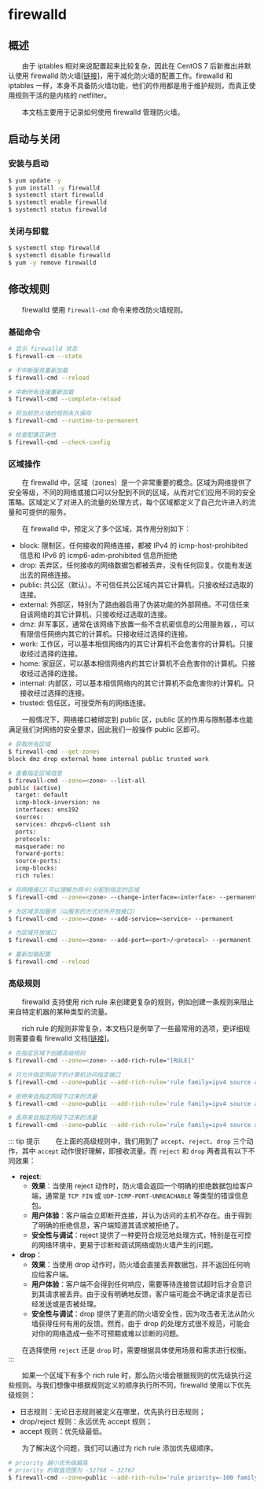 # firewalld
## 概述
&emsp;&emsp;由于 iptables 相对来说配置起来比较复杂，因此在 CentOS 7 后新推出并默认使用 firewalld 防火墙[[链接](https://firewalld.org)]，用于减化防火墙的配置工作。firewalld 和 iptables 一样，本身不具备防火墙功能，他们的作用都是用于维护规则，而真正使用规则干活的是内核的 netfilter。

&emsp;&emsp;本文档主要用于记录如何使用 firewalld 管理防火墙。

## 启动与关闭
### 安装与启动

```bash
$ yum update -y
$ yum install -y firewalld
$ systemctl start firewalld
$ systemctl enable firewalld
$ systemctl status firewalld
```

### 关闭与卸载

```bash
$ systemctl stop firewalld
$ systemctl disable firewalld
$ yum -y remove firewalld
```

## 修改规则
&emsp;&emsp;firewalld 使用 `firewall-cmd` 命令来修改防火墙规则。

### 基础命令

```bash
# 显示 firewalld 状态
$ firewall-cm --state

# 不中断服务重新加载
$ firewall-cmd --reload

# 中断所有连接重新加载
$ firewall-cmd --complete-reload

# 将当前防火墙的规则永久保存
$ firewall-cmd --runtime-to-permanent

# 检查配置正确性
$ firewall-cmd --check-config
```

### 区域操作
&emsp;&emsp;在 firewalld 中，区域（zones）是一个非常重要的概念。区域为网络提供了安全等级，不同的网络或接口可以分配到不同的区域，从而对它们应用不同的安全策略。区域定义了对进入的流量的处理方式，每个区域都定义了自己允许进入的流量和可提供的服务。

&emsp;&emsp;在 firewalld 中，预定义了多个区域，其作用分别如下：

- block: 限制区，任何接收的网络连接，都被 IPv4 的 icmp-host-prohibited 信息和 IPv6 的 icmp6-adm-prohibited 信息所拒绝
- drop: 丢弃区，任何接收的网络数据包都被丢弃，没有任何回复。仅能有发送出去的网络连接。
- public: 共公区（默认）。不可信任共公区域内其它计算机，只接收经过选取的连接。
- external: 外部区，特别为了路由器启用了伪装功能的外部网络。不可信任来自该网络的其它计算机，只接收经过选取的连接。
- dmz: 非军事区，通常在该网络下放置一些不含机密信息的公用服务器，，可以有限信任网络内其它的计算机。只接收经过选择的连接。
- work: 工作区，可以基本相信网络内的其它计算机不会危害你的计算机。只接收经过选择的连接。
- home: 家庭区，可以基本相信网络内的其它计算机不会危害你的计算机。只接收经过选择的连接。
- internal: 内部区，可以基本相信网络内的其它计算机不会危害你的计算机。只接收经过选择的连接。
- trusted: 信任区，可授受所有的网络连接。

&emsp;&emsp;一般情况下，网络接口被绑定到 public 区，public 区的作用与限制基本也能满足我们对网络的安全要求，因此我们一般操作 public 区即可。

```bash
# 获取所有区域
$ firewall-cmd --get-zones
block dmz drop external home internal public trusted work

# 查看指定区域信息
$ firewall-cmd --zone=<zone> --list-all
public (active)
  target: default
  icmp-block-inversion: no
  interfaces: ens192
  sources: 
  services: dhcpv6-client ssh
  ports: 
  protocols: 
  masquerade: no
  forward-ports: 
  source-ports: 
  icmp-blocks: 
  rich rules:

# 将网络接口(可以理解为网卡)分配到指定的区域
$ firewall-cmd --zone=<zone> --change-interface=<interface> --permanent

# 为区域添加服务（以服务的方式对外开放接口）
$ firewall-cmd --zone=<zone> --add-service=<service> --permanent

# 为区域开放端口
$ firewall-cmd --zone=<zone> --add-port=<port>/<protocol> --permanent

# 重新加载配置
$ firewall-cmd --reload
```

### 高级规则
&emsp;&emsp;firewalld 支持使用 rich rule 来创建更复杂的规则，例如创建一条规则来阻止来自特定机器的某种类型的流量。

&emsp;&emsp;rich rule 的规则非常复杂，本文档只是例举了一些最常用的选项，更详细规则需要查看 firewalld 文档[[链接](https://firewalld.org/documentation/man-pages/firewalld.richlanguage.html)]。

```bash
# 在指定区域下创建高级规则
$ firewall-cmd --zone=<zone> --add-rich-rule="[RULE]"

# 只允许指定网段下的计算机访问指定端口
$ firewall-cmd --zone=public --add-rich-rule='rule family=ipv4 source address=192.168.0.1/24 port port=3000 protocol=tcp accept'

# 拒绝来自指定网段下过来的流量
$ firewall-cmd --zone=public --add-rich-rule='rule family=ipv4 source address=192.168.0.1/24 reject'

# 丢弃来自指定网段下过来的流量
$ firewall-cmd --zone=public --add-rich-rule='rule family=ipv4 source address=192.168.0.1/24 drop'
```

::: tip 提示
&emsp;&emsp;在上面的高级规则中，我们用到了 `accept`、`reject`、`drop` 三个动作，其中 `accept` 动作很好理解，即接收流量。而 `reject` 和 `drop` 两者具有以下不同效果：

- **reject**:
   - **效果**：当使用 reject 动作时，防火墙会返回一个明确的拒绝数据包给客户端，通常是 `TCP FIN` 或 `UDP-ICMP-PORT-UNREACHABLE` 等类型的错误信息包。
   - **用户体验**：客户端会立即断开连接，并认为访问的主机不存在。由于得到了明确的拒绝信息，客户端知道其请求被拒绝了。
   - **安全性与调试**：reject 提供了一种更符合规范地处理方式，特别是在可控的网络环境中，更易于诊断和调试网络或防火墙产生的问题。
- **drop**：
   - **效果**：当使用 drop 动作时，防火墙会直接丢弃数据包，并不返回任何响应给客户端。
   - **用户体验**：客户端不会得到任何响应，需要等待连接尝试超时后才会意识到其请求被丢弃。由于没有明确地反馈，客户端可能会不确定请求是否已经发送或是否被处理。
   - **安全性与调试**：drop 提供了更高的防火墙安全性，因为攻击者无法从防火墙获得任何有用的反馈。然而，由于 drop 的处理方式很不规范，可能会对你的网络造成一些不可预期或难以诊断的问题。

&emsp;&emsp;在选择使用 `reject` 还是 `drop` 时，需要根据具体使用场景和需求进行权衡。
:::

&emsp;&emsp;如果一个区域下有多个 rich rule 时，那么防火墙会根据规则的优先级执行这些规则。与我们想像中根据规则定义的顺序执行所不同，firewalld 使用以下优先级规则：

- 日志规则：无论日志规则被定义在哪里，优先执行日志规则；
- drop/reject 规则：永远优先 accept 规则；
- accept 规则：优先级最低。

&emsp;&emsp;为了解决这个问题，我们可以通过为 rich rule 添加优先级顺序。

```bash
# priority 越小优先级越高
# priority 的取值范围为 -32768 ~ 32767 
$ firewall-cmd --zone=public --add-rich-rule='rule priority=-100 family=ipv4 source address=192.168.0.1/24 port port=3000 protocol=tcp accept'
```